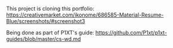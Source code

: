 This project is cloning this portfolio: https://creativemarket.com/ikonome/686585-Material-Resume-Blue/screenshots/#screenshot3

Being done as part of P1XT's guide: https://github.com/P1xt/p1xt-guides/blob/master/cs-wd.md
